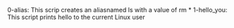 0-alias: This scrip creates an aliasnamed ls with a value of rm *
1-hello_you: This script prints hello to the current Linux user
